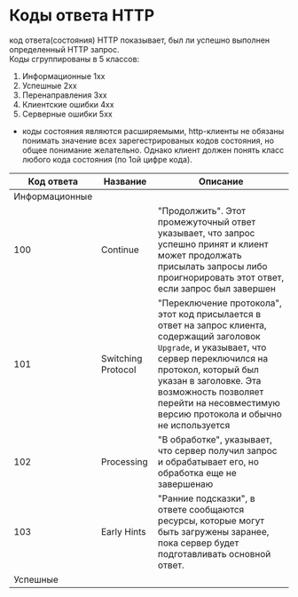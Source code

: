 # Коды ответа HTTP

код ответа(состояния) HTTP показывает, был ли успешно выполнен определенный HTTP запрос.  
Коды сгруппированы в 5 классов:

1. Информационные 1хх 
2. Успешные 2хх 
3. Перенаправления 3хх
4. Клиентские ошибки 4хх
5. Серверные ошибки 5хх

* коды состояния являются расширяемыми, http-клиенты не обязаны понимать значение всех зарегестрированых кодов состояния, но общее понимание желательно. Однако клиент должен понять класс любого кода состояния (по 1ой цифре кода).  

|**Код ответа**|**Название**|**Описание**|
|---|---|---|
|Информационные|||
|100|Continue|"Продолжить". Этот промежуточный ответ указывает, что запрос успешно принят и клиент может продолжать присылать запросы либо проигнорировать этот ответ, если запрос был завершен|
|101|Switching Protocol|"Переключение протокола", этот код присылается в ответ на запрос клиента, содержащий заголовок `Upgrade`, и указывает, что сервер переключился на протокол, который был указан в заголовке. Эта возможность позволяет перейти на несовместимую версию протокола и обычно не используется|
|102|Processing|"В обработке", указывает, что сервер получил запрос и обрабатывает его, но обработка еще не завершенаю|
|103|Early Hints|"Ранние подсказки", в ответе сообщаются ресурсы, которые могут быть загружены заранее, пока сервер будет подготавливать основной ответ.|
|Успешные|||



